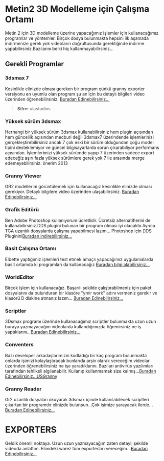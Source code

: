 # Metin2 3D Modelleme için Çalışma Ortamı

Metin 2 için 3D modelleme üzerine yapacağımız işlemler için kullanacağımız programlar ve yöntemler. Birçok dosya bulunmakta hepsini ilk aşamada indirmenize gerek yok videoların doğrultusunda gerektiğinde indirme yapabilirsiniz.Bazılarını belki hiç kullanmayabilirsiniz...

## Gerekli Programlar

### 3dsmax 7 
Kesinlikle elinizde olması gereken bir program çünkü granny exporter versiyonu en uyumlu olan program şu an için bu detaylı bilgileri video üzerinden öğrenebilirsiniz.
[Buradan Edinebilirsiniz...](https://drive.google.com/open?id=1qDkjo0nPab07z-t1cndkkBhoLDARiR2n)
> **Şifre:** ulastudios

### Yüksek sürüm 3dsmax

Herhangi bir yüksek sürüm 3dsmax kullanabilirsiniz hem plugin açısından hem güncellik açısından mecburi değil 3dsmax7 üzerindende işlemlerinizi gerçekleştirebilirsiniz ancak 7 çok eski bir sürüm olduğundan çoğu model tipini desteklemiyor ve güncel bilgisayarlarda sorun çıkarabiliyor performans açısından. İşlemlerimizi yüksek sürümde yapıp 7 üzerinden sadece export edeceğiz aşırı fazla yüksek sürümlere gerek yok 7 ile arasında merge edemeyebilirsiniz. önerim 2013

### Granny Viewer

GR2 modellerini görüntülemek için kullanacağız kesinlikle elinizde olması gerekiyor. Detaylı bilgilere video üzerinden ulaşabilirsiniz.
[Buradan Edinebilirsiniz...](https://drive.google.com/open?id=18CVa9qi2J_-v-4c4cmU_Lys4pkt9GyY2)

### Grafik Editörü

Ben Adobe Photoshop kullanıyorum ücretlidir. Ücretsiz alternatiflerini de kullanabilirsiniz.DDS plugini bulunan bir program olması iyi olacaktır.Ayrıca TGA uzantılı dosyalarda çalışma yapabilmesi lazım…
Photoshop için DDS Pluginini[Buradan indirebilirsiniz...](https://developer.nvidia.com/gameworksdownload#?dn=texture-tools-for-adobe-photoshop-8-55)


### Basit Çalışma Ortamı

Elbette yaptığımız işlemleri test etmek amaçlı yapacağımız uygulamalarda basit ortamda ki programları da kullanacağız [Buradan bilgi alabilirsiniz...](https://github.com/Ulastudios/Metin2-Gelistirme/blob/master/Workspace-Basic.md#gerekli-dosyalar)

### WorldEditor 
Birçok işlem için kullanacağız. Başarılı şekilde çalıştırabilmeniz için paket dosyalarını da bulunduran bir klasöre "ymir work" adını vermeniz gerekir ve klasörü D diskine atmanız lazım...
[Buradan Edinebilirsiniz...](https://drive.google.com/open?id=1XK3ZULcCHAw2pVkQ69491bZ5ZzD3WPJ_)

### Scriptler 

3Dsmax programı üzerinde kullanacağımız scriptler bulunmakta uzun uzun buraya yazmayacağım videolarda kullandığımızda öğrenirsiniz ne iş yaptıklarını…[Buradan Edinebilirsiniz...](https://drive.google.com/open?id=1d3h6xdl8Gu8dmq_m1qRjKdrCCdYXEOKv)

### Conventers
Bazı developer arkadaşlarımızın kodladığı bir kaç program bulunmakta onlarda işimizi kolaylaştıracak bunlarıda arşiv olarak vereceğim videolar üzerinden öğrenebilirsiniz ne işe yaradıklarını. Bazıları antivirüs yazılımları tarafından tehlikeli algılanabilir. Kullanıp kullanmamak size kalmış…[Buradan Edinebilirsiniz...USGranny](https://drive.google.com/open?id=1aDxUlLnyg1cSIP3wiqMLLqkgPWbMTVuy)

### Granny Reader

Gr2 uzantılı dosyaları okuyarak 3dsmax içinde kullanılabilecek scriptleri çıkartan bir programdır elinizde bulunsun...Çok işimize yarayacak ilerde…[Buradan Edinebilirsiniz...](https://drive.google.com/open?id=1WyXevyiCkbxrJQhn9rqQmWPqGEKxaOXH)
# EXPORTERS

Geldik önemli noktaya. Uzun uzun yazmayacağım zaten detaylı şekilde videoda anlattım. Elimdeki warez tüm exporterları vereceğim...[Buradan Edinebilirsiniz...](https://drive.google.com/open?id=1Ui5qSM7qKhbnH7BGVv23R2QWfXDz6BIZ)





